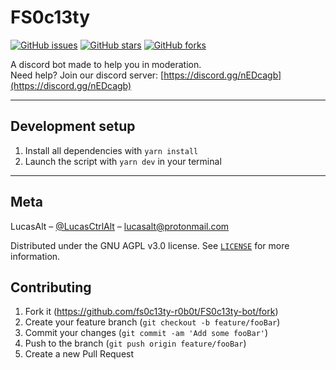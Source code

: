 # FS0c13ty

[![GitHub issues](https://img.shields.io/github/issues/fs0c13ty-r0b0t/FS0c13ty-bot.svg)](https://github.com/fs0c13ty-r0b0t/FS0c13ty-bot/issues)
[![GitHub stars](https://img.shields.io/github/stars/fs0c13ty-r0b0t/FS0c13ty-bot.svg)](https://github.com/fs0c13ty-r0b0t/FS0c13ty-bot/stargazers)
[![GitHub forks](https://img.shields.io/github/forks/fs0c13ty-r0b0t/FS0c13ty-bot.svg)](https://github.com/fs0c13ty-r0b0t/FS0c13ty-bot/network)

A discord bot made to help you in moderation.<br>
Need help? Join our discord server: [https://discord.gg/nEDcagb](https://discord.gg/nEDcagb)

---

## Development setup

1. Install all dependencies with `yarn install`
2. Launch the script with `yarn dev` in your terminal

---

## Meta

LucasAlt – [@LucasCtrlAlt](https://twitter.com/lucasctrlalt) – lucasalt@protonmail.com

Distributed under the GNU AGPL v3.0 license. See [`LICENSE`](https://github.com/fs0c13ty-r0b0t/FS0c13ty-bot/blob/dev/LICENSE) for more information.

## Contributing

1. Fork it (<https://github.com/fs0c13ty-r0b0t/FS0c13ty-bot/fork>)
2. Create your feature branch (`git checkout -b feature/fooBar`)
3. Commit your changes (`git commit -am 'Add some fooBar'`)
4. Push to the branch (`git push origin feature/fooBar`)
5. Create a new Pull Request
